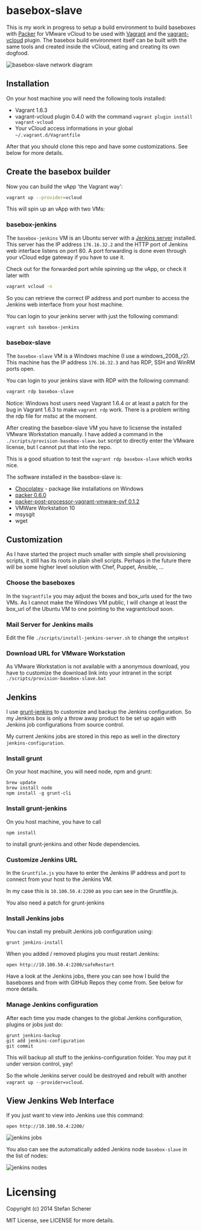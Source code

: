 # basebox-slave

This is my work in progress to setup a build environment to build baseboxes with [Packer](http://www.packer.io) for VMware vCloud
to be used with [Vagrant](http://www.vagrantup.com) and the [vagrant-vcloud](https://github.com/frapposelli/vagrant-vcloud) plugin.
The basebox build environment itself can be built with the same tools and created inside the vCloud, eating and creating its own dogfood.

![basebox-slave network diagram](pics/basebox_slave-3.png)

## Installation
On your host machine you will need the following tools installed:

* Vagrant 1.6.3
* vagrant-vcloud plugin 0.4.0 with the command `vagrant plugin install vagrant-vcloud`
* Your vCloud access informations in your global `~/.vagrant.d/Vagrantfile`

After that you should clone this repo and have some customizations. See below for more details.

## Create the basebox builder

Now you can build the vApp 'the Vagrant way':

```bash
vagrant up --provider=vcloud
```

This will spin up an vApp with two VMs:

### basebox-jenkins
The `basebox-jenkins` VM is an Ubuntu server with a [Jenkins server](http://jenkins-ci.org) installed. This server has the IP address `176.16.32.2` and the HTTP port of Jenkins web interface listens on port 80.
A port forwarding is done even through your vCloud edge gateway if you have to use it.

Check out for the forwarded port while spinning up the vApp, or check it later with

```bash
vagrant vcloud -n
```

So you can retrieve the correct IP address and port number to access the Jenkins web interface from your host machine.

You can login to your jenkins server with just the following command:

```bash
vagrant ssh basebox-jenkins
```

### basebox-slave
The `basebox-slave` VM is a Windows machine (I use a windows_2008_r2). This machine has the IP address `176.16.32.3` and has RDP, SSH and WinRM ports open.

You can login to your jenkins slave with RDP with the following command:

```bash
vagrant rdp basebox-slave
```

Notice: Windows host users need Vagrant 1.6.4 or at least a patch for the bug in Vagrant 1.6.3 to make `vagrant rdp` work. There is a problem writing the rdp file for mstsc at the moment.

After creating the basebox-slave VM you have to licsense the installed VMware Workstation manually. I have added a command in the `./scripts/provision-basebox-slave.bat` script to directly enter the VMware license, but I cannot put that into the repo.

This is a good situation to test the `vagrant rdp basebox-slave` which works nice.

The software installed in the basebox-slave is:

* [Chocolatey](http://chocolatey.org) - package like installations on Windows
* [packer 0.6.0](http://www.packer.io/downloads.html)
* [packer-post-processor-vagrant-vmware-ovf 0.1.2](https://github.com/gosddc/packer-post-processor-vagrant-vmware-ovf/releases)
* VMWare Workstation 10
* msysgit
* wget

## Customization
As I have started the project much smaller with simple shell provisioning scripts, it still has its roots in plain shell scripts. Perhaps in the future there will be some higher level solution with Chef, Puppet, Ansible, ...

### Choose the baseboxes
In the `Vagrantfile` you may adjust the boxes and box_urls used for the two VMs.
As I cannot make the Windows VM public, I will change at least the box_url of the Ubuntu VM to one pointing to the vagrantcloud soon.

### Mail Server for Jenkins mails
Edit the file `./scripts/install-jenkins-server.sh` to change the `smtpHost`

### Download URL for VMware Workstation
As VMware Workstation is not available with a anonymous download, you have to customize the download link into your intranet in the script `./scripts/provision-basebox-slave.bat`


## Jenkins

I use [grunt-jenkins](https://www.npmjs.org/package/grunt-jenkins) to customize and backup the Jenkins configuration. So my Jenkins box is only a throw away product to be set up again with Jenkins job configurations from source control.

My current Jenkins jobs are stored in this repo as well in the directory `jenkins-configuration`.

### Install grunt
On your host machine, you will need node, npm and grunt:

```
brew update
brew install node
npm install -g grunt-cli
```

### Install grunt-jenkins
On you host machine, you have to call 

```
npm install
```

to install grunt-jenkins and other Node dependencies.


### Customize Jenkins URL
In the `Gruntfile.js` you have to enter the Jenkins IP address and port to connect from your host to the Jenkins VM.

In my case this is `10.100.50.4:2200` as you can see in the Gruntfile.js.

You also need a patch for grunt-jenkins


### Install Jenkins jobs

You can install my prebuilt Jenkins job configuration using:

```
grunt jenkins-install
```

When you added / removed plugins you must restart Jenkins:

```
open http://10.100.50.4:2200/safeRestart
```

Have a look at the Jenkins jobs, there you can see how I build the baseboxes and from with GitHub Repos they come from. See below for more details.

### Manage Jenkins configuration
After each time you made changes to the global Jenkins configuration, plugins
or jobs just do:

```
grunt jenkins-backup
git add jenkins-configuration
git commit
```

This will backup all stuff to the jenkins-configuration folder. You may put it
under version control, yay!

So the whole Jenkins server could be destroyed and rebuilt with another `vagrant up --provider=vcloud`.

## View Jenkins Web Interface
If you just want to view into Jenkins use this command:

```
open http://10.100.50.4:2200/
```     

![jenkins jobs](pics/jenkins-jobs.png)

You also can see the automatically added Jenkins node `basebox-slave` in the list of nodes:


![jenkins nodes](pics/jenkins-nodes.png)

# Licensing
Copyright (c) 2014 Stefan Scherer

MIT License, see LICENSE for more details.
    
